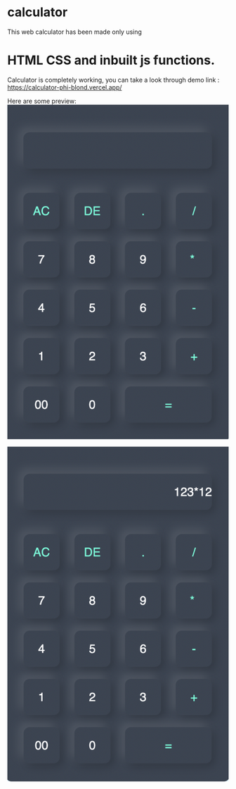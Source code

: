 # calculator

This web calculator has been made only using 
# HTML CSS and inbuilt js functions.

Calculator is completely working, you can take a look through demo link : https://calculator-phi-blond.vercel.app/

Here are some preview: 
![Alt text](assest/Xnip2023-01-14_18-21-37.png)

![Alt text](assest/Xnip2023-01-14_18-22-54.png)